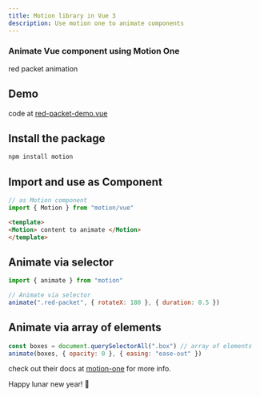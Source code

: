 ```yaml
---
title: Motion library in Vue 3
description: Use motion one to animate components
---
```


<div class="text-center">
  <carbon-dicom-overlay class="text-4xl -mb-6 m-auto" />
  <h3>Animate Vue component using Motion One</h3>
  <p>red packet animation</p>
</div>  

## Demo

<red-packet-demo/>

code at [red-packet-demo.vue](https://github.com/leovoon/explore-vue/blob/main/src/components/RedPacketDemo.vue)


## Install the package
```bash
npm install motion
```


## Import and use as Component
```js
// as Motion component
import { Motion } from "motion/vue" 
```

```html
<template>
<Motion> content to animate </Motion>
</template>
```


## Animate via selector
```js
import { animate } from "motion"

// Animate via selector
animate(".red-packet", { rotateX: 180 }, { duration: 0.5 })
```

## Animate via array of elements
```js
const boxes = document.querySelectorAll(".box") // array of elements
animate(boxes, { opacity: 0 }, { easing: "ease-out" })
```

check out their docs at  [motion-one](https://motion.dev/vue/quick-start) for more info.


Happy lunar new year!
<span class="animate-pulse "> 🎉
</span>